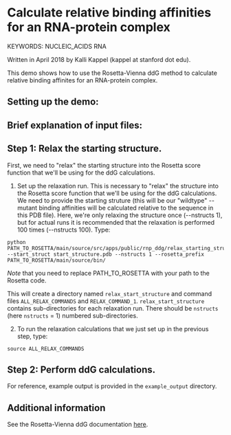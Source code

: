 Calculate relative binding affinities for an RNA-protein complex
=====================================================================================

KEYWORDS: NUCLEIC_ACIDS RNA 

Written in April 2018 by Kalli Kappel (kappel at stanford dot edu).  

This demo shows how to use the Rosetta-Vienna ddG method to calculate relative binding affinites for an RNA-protein complex.  


## Setting up the demo:  

## Brief explanation of input files:  

## Step 1: Relax the starting structure.

First, we need to "relax" the starting structure into the Rosetta score function that we'll be using for the ddG calculations.  

1. Set up the relaxation run. This is necessary to "relax" the structure into the Rosetta score function that we'll be using for the ddG calculations. We need to provide the starting struture (this will be our "wildtype" -- mutant binding affinities will be calculated relative to the sequence in this PDB file). Here, we're only relaxing the structure once (--nstructs 1), but for actual runs it is recommended that the relaxation is performed 100 times (--nstructs 100). Type:  

```
python PATH_TO_ROSETTA/main/source/src/apps/public/rnp_ddg/relax_starting_structure.py --start_struct start_structure.pdb --nstructs 1 --rosetta_prefix PATH_TO_ROSETTA/main/source/bin/
```
*Note* that you need to replace PATH_TO_ROSETTA with your path to the Rosetta code.

This will create a directory named `relax_start_structure` and command files `ALL_RELAX_COMMANDS` and `RELAX_COMMAND_1`. `relax_start_structure` contains sub-directories for each relaxation run. There should be `nstructs` (here `nstructs` = 1) numbered sub-directories.

2. To run the relaxation calculations that we just set up in the previous step, type: 

```
source ALL_RELAX_COMMANDS
```

## Step 2: Perform ddG calculations.

For reference, example output is provided in the `example_output` directory.   

## Additional information

See the Rosetta-Vienna ddG documentation [here]().
